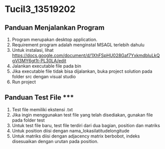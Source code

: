 # Tucil3_13519202

## Panduan Menjalankan Program
1. Program merupakan desktop application.
2. Requirement program adalah menginstal MSAGL terlebih dahulu
3. Untuk instalasi, lihat https://docs.google.com/document/d/1XhFSpHU028Gaf7YxkmdbluLkQgVl3MY6gt1t-PL30LA/edit
4. Jalankan executable file pada bin
5. Jika executable file tidak bisa dijalankan, buka project solution pada folder src dengan visual studio
6. Run project

## Panduan Test File ***
1. Test file memiliki ekstensi .txt
2. Jika ingin menggunakan test file yang telah disediakan, gunakan file pada folder test
3. Untuk test file baru, test file terdiri dari dua bagian, position dan matriks
4. Untuk position diisi dengan nama_lokasi<spasi>latitude<spasi>longitude
5. Untuk matriks diisi dengan adjacency matrix berbobot, indeks disesuaikan dengan urutan pada position.
